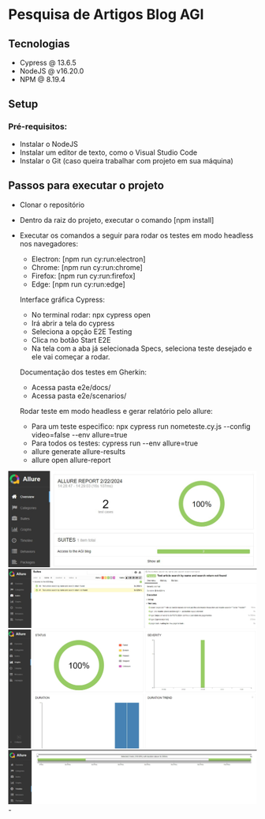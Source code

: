
# Pesquisa de Artigos Blog AGI
## Tecnologias

  - Cypress @ 13.6.5
  - NodeJS @ v16.20.0
  - NPM @ 8.19.4

## Setup

### Pré-requisitos:
- Instalar o NodeJS
- Instalar um editor de texto, como o Visual Studio Code
- Instalar o Git (caso queira trabalhar com projeto em sua máquina)

## Passos para executar o projeto

  - Clonar o repositório
  - Dentro da raiz do projeto, executar o comando [npm install]
  - Executar os comandos a seguir para rodar os testes em modo headless nos navegadores:
      
    - Electron: [npm run cy:run:electron]
    - Chrome: [npm run cy:run:chrome]
    - Firefox: [npm run cy:run:firefox]
    - Edge: [npm run cy:run:edge]

    Interface gráfica Cypress: 
    - No terminal rodar: npx cypress open
    - Irá abrir a tela do cypress
    - Seleciona a opção E2E Testing
    - Clica no botão Start E2E
    - Na tela com a aba já selecionada Specs, seleciona teste desejado e ele vai começar a rodar.

    Documentação dos testes em Gherkin:

    - Acessa pasta e2e/docs/
    - Acessa pasta e2e/scenarios/

    Rodar teste em modo headless e gerar relatório pelo allure:

    - Para um teste especifico: npx cypress run nometeste.cy.js --config video=false --env allure=true
    - Para todos os testes: cypress run --env allure=true
    - allure generate allure-results
    - allure open allure-report

<img src="cypress/fixtures/1.jpg">
<img src="cypress/fixtures/2.jpg">
<img src="cypress/fixtures/3.jpg">
<img src="cypress/fixtures/4.jpg">
- 




